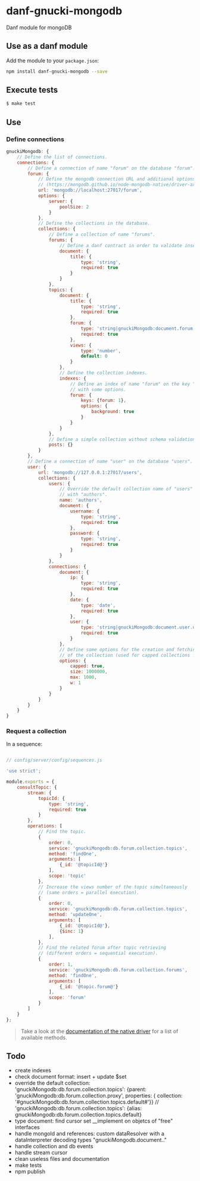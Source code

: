 danf-gnucki-mongodb
======================

Danf module for mongoDB

Use as a danf module
--------------------

Add the module to your `package.json`:
```sh
npm install danf-gnucki-mongodb --save
```

Execute tests
-------------

```sh
$ make test
```

Use
---

### Define connections

```javascript
gnuckiMongodb: {
    // Define the list of connections.
    connections: {
        // Define a connection of name "forum" on the database "forum".
        forum: {
            // Define the mongodb connection URL and additional options.
            // (https://mongodb.github.io/node-mongodb-native/driver-articles/mongoclient.html#the-url-connection-format)
            url: 'mongodb://localhost:27017/forum',
            options: {
                server: {
                    poolSize: 2
                }
            },
            // Define the collections in the database.
            collections: {
                // Define a collection of name "forums".
                forums: {
                    // Define a danf contract in order to validate inserted documents.
                    document: {
                        title: {
                            type: 'string',
                            required: true
                        }
                    }
                },
                topics: {
                    document: {
                        title: {
                            type: 'string',
                            required: true
                        },
                        forum: {
                            type: 'string|gnuckiMongodb:document.forum.forums',
                            required: true
                        },
                        views: {
                            type: 'number',
                            default: 0
                        }
                    },
                    // Define the collection indexes.
                    indexes: {
                        // Define an index of name "forum" on the key "forum"
                        // with some options.
                        forum: {
                            keys: {forum: 1},
                            options: {
                                background: true
                            }
                        }
                    }
                },
                // Define a simple collection without schema validation.
                posts: {}
            }
        },
        // Define a connection of name "user" on the database "users".
        user: {
            url: 'mongodb://127.0.0.1:27017/users',
            collections: {
                users: {
                    // Override the default collection name of "users"
                    // with "authors".
                    name: 'authors',
                    document: {
                        username: {
                            type: 'string',
                            required: true
                        },
                        password: {
                            type: 'string',
                            required: true
                        }
                    }
                },
                connections: {
                    document: {
                        ip: {
                            type: 'string',
                            required: true
                        },
                        date: {
                            type: 'date',
                            required: true
                        },
                        user: {
                            type: 'string|gnuckiMongodb:document.user.users',
                            required: true
                        }
                    },
                    // Define some options for the creation and fetching
                    // of the collection (used for capped collections for instance).
                    options: {
                        capped: true,
                        size: 1000000,
                        max: 1000,
                        w: 1
                    }
                }
            }
        }
    }
}
```

### Request a collection

In a sequence:

```javascript

// config/server/config/sequences.js

'use strict';

module.exports = {
    consultTopic: {
        stream: {
            topicId: {
                type: 'string',
                required: true
            }
        },
        operations: [
            // Find the topic.
            {
                order: 0,
                service: 'gnuckiMongodb:db.forum.collection.topics',
                method: 'findOne',
                arguments: [
                    {_id: '@topicId@'}
                ],
                scope: 'topic'
            },
            // Increase the views number of the topic simultaneously
            // (same orders = parallel execution).
            {
                order: 0,
                service: 'gnuckiMongodb:db.forum.collection.topics',
                method: 'updateOne',
                arguments: [
                    {_id: '@topicId@'},
                    {$inc: 1}
                ],
            },
            // Find the related forum after topic retrieving
            // (different orders = sequential execution).
            {
                order: 1,
                service: 'gnuckiMongodb:db.forum.collection.forums',
                method: 'findOne',
                arguments: [
                    {_id: '@topic.forum@'}
                ],
                scope: 'forum'
            }
        ]
    }
};
```

> Take a look at the [documentation of the native driver](http://mongodb.github.io/node-mongodb-native/2.0/api/Collection.html) for a list of available methods.

Todo
----

- create indexes
- check document format: insert + update $set
- override the default collection: 'gnuckiMongodb:db.forum.collection.topics': {parent: 'gnuckiMongodb:db.forum.collection.proxy', properties: { collection: '#gnuckiMongodb:db.forum.collection.topics.default#'}} // 'gnuckiMongodb:db.forum.collection.topics': {alias: gnuckiMongodb:db.forum.collection.topics.default}
- type document: find cursor set __implement on objetcs of "free" interfaces
- handle mongoId and references: custom dataResolver with a dataInterpreter decoding types "gnuckiMongodb.document.."
- handle collection and db events
- handle stream cursor
- clean useless files and documentation
- make tests
- npm publish